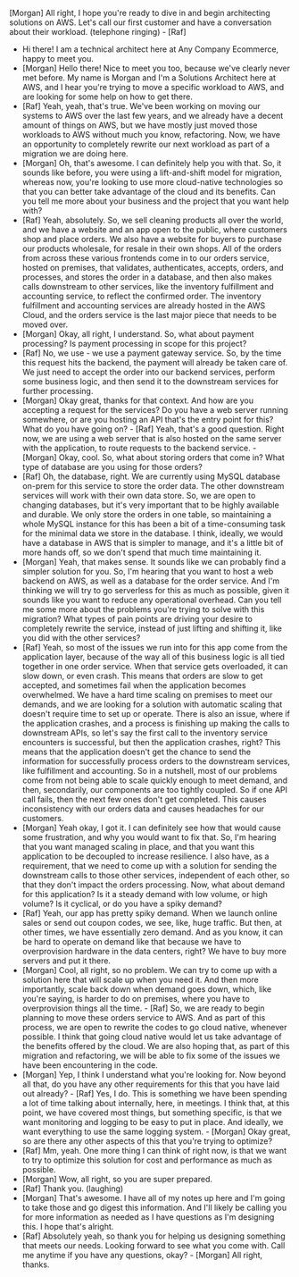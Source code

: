  [Morgan] All right, I hope you're ready to dive in and begin architecting solutions on AWS. Let's call our first customer and have a conversation about their workload. (telephone ringing) - [Raf] 
 
 - Hi there! I am a technical architect here at Any Company Ecommerce, happy to meet you.
 - [Morgan] Hello there! Nice to meet you too, because we've clearly never met before. My name is Morgan and I'm a Solutions Architect here at AWS, and I hear you're trying to move a specific workload to AWS, and are looking for some help on how to get there.
- [Raf] Yeah, yeah, that's true. We've been working on moving our systems to AWS over the last few years, and we already have a decent amount of things on AWS, but we have mostly just moved those workloads to AWS without much you know, refactoring. Now, we have an opportunity to completely rewrite our next workload as part of a migration we are doing here.
- [Morgan] Oh, that's awesome. I can definitely help you with that. So, it sounds like before, you were using a lift-and-shift model for migration, whereas now, you're looking to use more cloud-native technologies so that you can better take advantage of the cloud and its benefits. Can you tell me more about your business and the project that you want help with?
- [Raf] Yeah, absolutely. So, we sell cleaning products all over the world, and we have a website and an app open to the public, where customers shop and place orders. We also have a website for buyers to purchase our products wholesale, for resale in their own shops. All of the orders from across these various frontends come in to our orders service, hosted on premises, that validates, authenticates, accepts, orders, and processes, and stores the order in a database, and then also makes calls downstream to other services, like the inventory fulfillment and accounting service, to reflect the confirmed order. The inventory fulfillment and accounting services are already hosted in the AWS Cloud, and the orders service is the last major piece that needs to be moved over.
- [Morgan] Okay, all right, I understand. So, what about payment processing? Is payment processing in scope for this project?
- [Raf] No, we use - we use a payment gateway service. So, by the time this request hits the backend, the payment will already be taken care of. We just need to accept the order into our backend services, perform some business logic, and then send it to the downstream services for further processing.
- [Morgan] Okay great, thanks for that context. And how are you accepting a request for the services? Do you have a web server running somewhere, or are you hosting an API that's the entry point for this? What do you have going on? - [Raf] Yeah, that's a good question. Right now, we are using a web server that is also hosted on the same server with the application, to route requests to the backend service. - [Morgan] Okay, cool. So, what about storing orders that come in? What type of database are you using for those orders?
- [Raf] Oh, the database, right. We are currently using MySQL database on-prem for this service to store the order data. The other downstream services will work with their own data store. So, we are open to changing databases, but it's very important that to be highly available and durable. We only store the orders in one table, so maintaining a whole MySQL instance for this has been a bit of a time-consuming task for the minimal data we store in the database. I think, ideally, we would have a database in AWS that is simpler to manage, and it's a little bit of more hands off, so we don't spend that much time maintaining it.
- [Morgan] Yeah, that makes sense. It sounds like we can probably find a simpler solution for you. So, I'm hearing that you want to host a web backend on AWS, as well as a database for the order service. And I'm thinking we will try to go serverless for this as much as possible, given it sounds like you want to reduce any operational overhead. Can you tell me some more about the problems you're trying to solve with this migration? What types of pain points are driving your desire to completely rewrite the service, instead of just lifting and shifting it, like you did with the other services?
- [Raf] Yeah, so most of the issues we run into for this app come from the application layer, because of the way all of this business logic is all tied together in one order service. When that service gets overloaded, it can slow down, or even crash. This means that orders are slow to get accepted, and sometimes fail when the application becomes overwhelmed. We have a hard time scaling on premises to meet our demands, and we are looking for a solution with automatic scaling that doesn't require time to set up or operate. There is also an issue, where if the application crashes, and a process is finishing up making the calls to downstream APIs, so let's say the first call to the inventory service encounters is successful, but then the application crashes, right? This means that the application doesn't get the chance to send the information for successfully process orders to the downstream services, like fulfillment and accounting. So in a nutshell, most of our problems come from not being able to scale quickly enough to meet demand, and then, secondarily, our components are too tightly coupled. So if one API call fails, then the next few ones don't get completed. This causes inconsistency with our orders data and causes headaches for our customers.
- [Morgan] Yeah okay, I got it. I can definitely see how that would cause some frustration, and why you would want to fix that. So, I'm hearing that you want managed scaling in place, and that you want this application to be decoupled to increase resilience. I also have, as a requirement, that we need to come up with a solution for sending the downstream calls to those other services, independent of each other, so that they don't impact the orders processing. Now, what about demand for this application? Is it a steady demand with low volume, or high volume? Is it cyclical, or do you have a spiky demand?
- [Raf] Yeah, our app has pretty spiky demand. When we launch online sales or send out coupon codes, we see, like, huge traffic. But then, at other times, we have essentially zero demand. And as you know, it can be hard to operate on demand like that because we have to overprovision hardware in the data centers, right? We have to buy more servers and put it there.
- [Morgan] Cool, all right, so no problem. We can try to come up with a solution here that will scale up when you need it. And then more importantly, scale back down when demand goes down, which, like you're saying, is harder to do on premises, where you have to overprovision things all the time. - [Raf] So, we are ready to begin planning to move these orders service to AWS. And as part of this process, we are open to rewrite the codes to go cloud native, whenever possible. I think that going cloud native would let us take advantage of the benefits offered by the cloud. We are also hoping that, as part of this migration and refactoring, we will be able to fix some of the issues we have been encountering in the code.
- [Morgan] Yep, I think I understand what you're looking for. Now beyond all that, do you have any other requirements for this that you have laid out already? - [Raf] Yes, I do. This is something we have been spending a lot of time talking about internally, here, in meetings. I think that, at this point, we have covered most things, but something specific, is that we want monitoring and logging to be easy to put in place. And ideally, we want everything to use the same logging system. - [Morgan] Okay great, so are there any other aspects of this that you're trying to optimize?
- [Raf] Mm, yeah. One more thing I can think of right now, is that we want to try to optimize this solution for cost and performance as much as possible.
- [Morgan] Wow, all right, so you are super prepared.
- [Raf] Thank you. (laughing)
- [Morgan] That's awesome. I have all of my notes up here and I'm going to take those and go digest this information. And I'll likely be calling you for more information as needed as I have questions as I'm designing this. I hope that's alright.
- [Raf] Absolutely yeah, so thank you for helping us designing something that meets our needs. Looking forward to see what you come with. Call me anytime if you have any questions, okay? - [Morgan] All right, thanks. 
